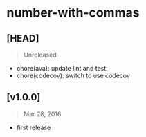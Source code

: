# number-with-commas

## [HEAD]
> Unreleased

* chore(ava): update lint and test
* chore(codecov): switch to use codecov

## [v1.0.0]
> Mar 28, 2016

* first release
